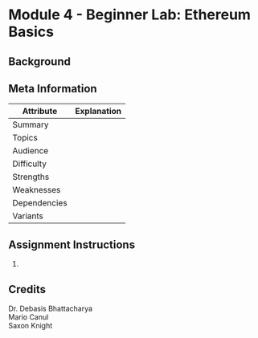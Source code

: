 # Module 4 - Beginner Lab: Ethereum Basics

## Background

## Meta Information
| Attribute | Explanation |
| - | - |
| Summary |  |
| Topics |  |
| Audience |  |
| Difficulty |  |
| Strengths |  |
| Weaknesses |  |
| Dependencies |  |
| Variants |  |

## Assignment Instructions
1. 

## Credits
Dr. Debasis Bhattacharya  
Mario Canul  
Saxon Knight  
